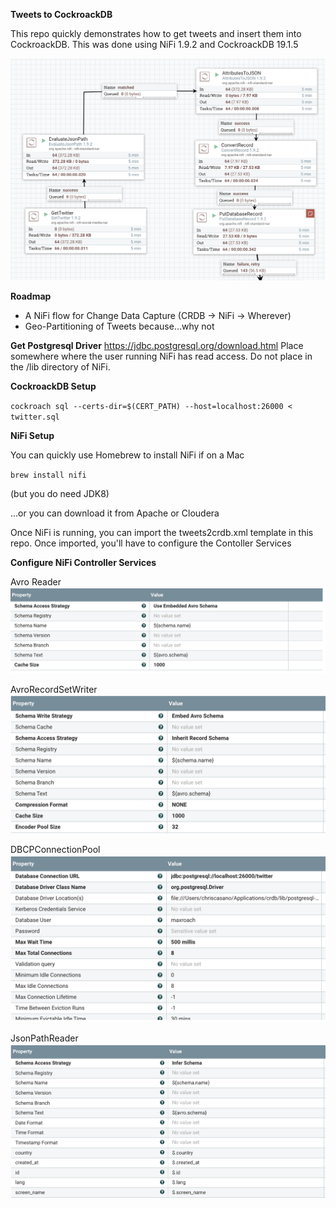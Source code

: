 <b>Tweets to CockroackDB</b>

This repo quickly demonstrates how to get tweets and insert them into CockroackDB.  This was done using NiFi 1.9.2 and CockroackDB 19.1.5

![alt text](tweets2crdb.png)

<b>Roadmap</b>

- A NiFi flow for Change Data Capture (CRDB -> NiFi -> Wherever)
- Geo-Partitioning of Tweets because...why not

<b>Get Postgresql Driver</b>
https://jdbc.postgresql.org/download.html
Place somewhere where the user running NiFi has read access.  Do not place in the /lib directory of NiFi.

<b>CockroackDB Setup</b>

`cockroach sql --certs-dir=$(CERT_PATH) --host=localhost:26000 < twitter.sql`

<b>NiFi Setup</b>

You can quickly use Homebrew to install NiFi if on a Mac

`brew install nifi`

(but you do need JDK8)

...or you can download it from Apache or Cloudera

Once NiFi is running, you can import the tweets2crdb.xml template in this repo.  Once imported, you'll have to configure the Contoller Services

<b>Configure NiFi Controller Services</b>

Avro Reader
![alt text](avro_reader.png)

AvroRecordSetWriter
![alt text](avro_record_set_writer.png)

DBCPConnectionPool
![alt text](connection_pool.png)

JsonPathReader
![alt text](json_path_reader.png)
